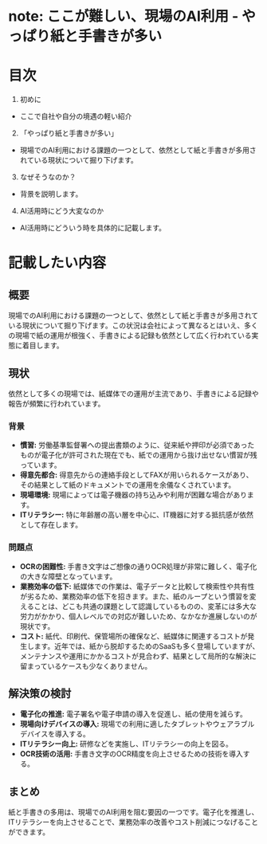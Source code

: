 # note: ここが難しい、現場のAI利用 - やっぱり紙と手書きが多い

# 目次
1. 初めに
- ここで自社や自分の境遇の軽い紹介
2. 「やっぱり紙と手書きが多い」
- 現場でのAI利用における課題の一つとして、依然として紙と手書きが多用されている現状について掘り下げます。
3. なぜそうなのか？
- 背景を説明します。
4. AI活用時にどう大変なのか
- AI活用時にどういう時を具体的に記載します。






# 記載したい内容
## 概要
現場でのAI利用における課題の一つとして、依然として紙と手書きが多用されている現状について掘り下げます。この状況は会社によって異なるとはいえ、多くの現場で紙の運用が根強く、手書きによる記録も依然として広く行われている実態に着目します。

## 現状
依然として多くの現場では、紙媒体での運用が主流であり、手書きによる記録や報告が頻繁に行われています。

### 背景
*   **慣習:** 労働基準監督署への提出書類のように、従来紙や押印が必須であったものが電子化が許可された現在でも、紙での運用から抜け出せない慣習が残っています。
*   **得意先都合:**  得意先からの連絡手段としてFAXが用いられるケースがあり、その結果として紙のドキュメントでの運用を余儀なくされています。
*   **現場環境:** 現場によっては電子機器の持ち込みや利用が困難な場合があります。
*   **ITリテラシー:** 特に年齢層の高い層を中心に、IT機器に対する抵抗感が依然として存在します。

### 問題点
*   **OCRの困難性:** 手書き文字はご想像の通りOCR処理が非常に難しく、電子化の大きな障壁となっています。
*   **業務効率の低下:** 紙媒体での作業は、電子データと比較して検索性や共有性が劣るため、業務効率の低下を招きます。また、紙のループという慣習を変えることは、どこも共通の課題として認識しているものの、変革には多大な労力がかかり、個人レベルでの対応が難しいため、なかなか進展しないのが現状です。
*   **コスト:** 紙代、印刷代、保管場所の確保など、紙媒体に関連するコストが発生します。近年では、紙から脱却するためのSaaSも多く登場していますが、メンテナンスや運用にかかるコストが見合わず、結果として局所的な解決に留まっているケースも少なくありません。

## 解決策の検討
*   **電子化の推進:** 電子署名や電子申請の導入を促進し、紙の使用を減らす。
*   **現場向けデバイスの導入:** 現場での利用に適したタブレットやウェアラブルデバイスを導入する。
*   **ITリテラシー向上:** 研修などを実施し、ITリテラシーの向上を図る。
*   **OCR技術の活用:** 手書き文字のOCR精度を向上させるための技術を導入する。

## まとめ
紙と手書きの多用は、現場でのAI利用を阻む要因の一つです。電子化を推進し、ITリテラシーを向上させることで、業務効率の改善やコスト削減につなげることができます。 